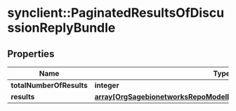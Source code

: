 # synclient::PaginatedResultsOfDiscussionReplyBundle


## Properties
Name | Type | Description | Notes
------------ | ------------- | ------------- | -------------
**totalNumberOfResults** | **integer** |  | [optional] 
**results** | [**array[OrgSagebionetworksRepoModelDiscussionDiscussionReplyBundle]**](org.sagebionetworks.repo.model.discussion.DiscussionReplyBundle.md) |  | [optional] 


